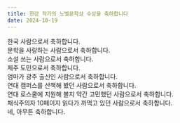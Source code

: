 ```yaml
---
title: 한강 작가의 노벨문학상 수상을 축하합니다
date: 2024-10-19
---
```


한국 사람으로서 축하합니다.  
문학을 사랑하는 사람으로서 축하합니다.  
소설 쓰는 사람으로서 축하합니다.  
제주 도민으로서 축하합니다.  
엄마가 광주 출신인 사람으로서 축하합니다.  
연대 캠퍼스를 산책해 봤던 사람으로서 축하합니다.  
연대 로스쿨에 지원해 볼지 약간 고민했던 사람으로서 축하합니다.  
채식주의자 10페이지 읽다가 까먹고 있던 사람으로서 축하합니다.  
네, 아무튼 축하합니다.